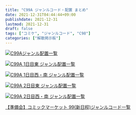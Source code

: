 ```yaml
---
title: "C99A ジャンルコード・配置 まとめ"
date: 2021-12-31T04:44:44+09:00
publishdate: 2021-12-31
lastmod: 2021-12-31
draft: false
tags: ["コミケ", "ジャンルコード", "C98"]
categories: ["解散掲示板"]
---
```


[![C99Aジャンル配置一覧](./c99-0.svg "C99Aジャンル配置一覧")](./c99-0.svg)

[![C99A 1日目東 ジャンル配置一覧](./c99-1E.svg "C99A 1日目東 ジャンル配置一覧")](./c99-1E.svg)

[![C99A 1日目西・南 ジャンル配置一覧](./c99-1WN.svg "C99A 2日目西・南 ジャンル配置一覧")](./c99-1WN.svg)

[![C99A 2日目東 ジャンル配置一覧](./c99-2E.svg "C99A 2日目東 ジャンル配置一覧")](./c99-2E.svg)

[![C99A 2日目西・南 ジャンル配置一覧](./c99-2WN.svg "C99A 2日目西・南 ジャンル配置一覧")](./c99-2WN.svg)

[【準備会】コミックマーケット 99(新日程)ジャンルコード一覧](https://www.comiket.co.jp/info-c/C99A/C99Agenre.html)
